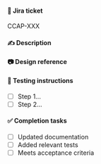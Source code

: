 #### 🔗 Jira ticket

CCAP-XXX

#### ✍️ Description

<!-- Brief summary of changes  -->

#### 📷 Design reference

<!-- Notion or document link if applicable -->

#### 🧪 Testing instructions

- [ ] Step 1...
- [ ] Step 2...

#### ✅ Completion tasks

- [ ] Updated documentation
- [ ] Added relevant tests
- [ ] Meets acceptance criteria
